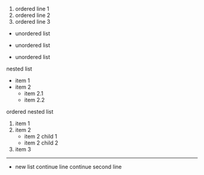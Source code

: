 1. ordered line 1
2. ordered line 2
3. ordered line 3


+ unordered list
- unordered list
* unordered list

nested list

- item 1
- item 2
    - item 2.1
    - item 2.2

ordered nested list


1. item 1
2. item 2
    - item 2 child 1
    - item 2 child 2
3. item 3

---

*   new list
    continue line
    continue second line
